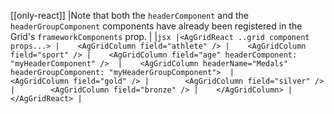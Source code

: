 [[only-react]]
|Note that both the `headerComponent` and the `headerGroupComponent` components have already been registered in the Grid's `frameworkComponents` prop.
|
|```jsx
|<AgGridReact ..grid component props...>
|    <AgGridColumn field="athlete" />
|    <AgGridColumn field="sport" />
|    <AgGridColumn field="age" headerComponent: "myHeaderComponent" /> 
|    <AgGridColumn headerName="Medals" headerGroupComponent: "myHeaderGroupComponent"> 
|        <AgGridColumn field="gold" />
|        <AgGridColumn field="silver" />
|        <AgGridColumn field="bronze" />
|    </AgGridColumn>
|</AgGridReact>
|```
